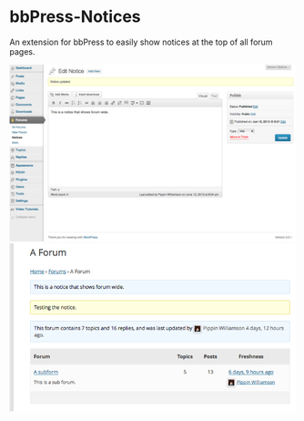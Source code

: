 bbPress-Notices
===============

An extension for bbPress to easily show notices at the top of all forum pages.

![Forum notices admin](https://github.com/pippinsplugins/bbPress-Notices/blob/master/assets/screenshot-1.png?raw=true "Forum notices admin")
![Forum notices front-end](https://github.com/pippinsplugins/bbPress-Notices/blob/master/assets/screenshot-2.png?raw=true "Forum notices front-end")
